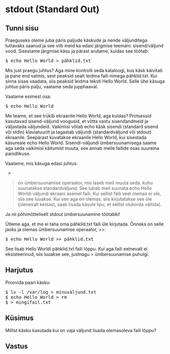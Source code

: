 # stdout (Standard Out)

## Tunni sisu

Praeguseks oleme juba päris paljude käskude ja nende väljunditega tuttavaks saanud ja see viib meid ka edasi järgmise teemani: sisend/väljund vood. Sisestame järgmise käsu ja pärast arutame, kuidas see töötab:

<pre>$ echo Hello World > pähklid.txt</pre>

Mis just praegu juhtus? Aga mine kontrolli seda kataloogi, kus käsk käivitati ja pane end valmis, sest peaksid sealt leidma faili nimega pähklid.txt. Kui sinna sisse vaadata, siis peaksid leidma teksti Hello World. Selle ühe käsuga juhtus päris palju, vaatame seda jupphaaval.

Vaatame esimest osa:

<pre>$ echo Hello World</pre>

Me teame, et see trükib ekraanile Hello World, aga kuidas? Protsessid kasutavad sisend-väljund voogusid, et võtta vastu sisendandmeid ja väljastada väljundeid. Vaikimisi võtab echo käsk sisendi (standard sisend või stdin) klaviatuurilt ja tagastab väljundi (standardväljund või stdout) ekraanile. Seepärast kuvatakse ekraanile Hello World, kui sisestada käsureale echo Hello World. Sisendi-väljundi ümbersuunamisega saame aga seda vaikimisi käitumist muuta, see annab meile failide osas suurema paindlikuse.

Vaatame, mis käsuga edasi juhtus:

<pre> > </pre>

> on ümbersuunamise operaator, mis laseb meil muuta seda, kuhu suunatakse standardväljund. See lubab meil suunata echo Hello Worldi väljundi ekraani asemel faili. Kui sellist faili veel olemas ei ole, siis see luuakse. Kui see aga on olemas, siis kirjutatakse see üle (olenevalt kestast, saab lisada käsule lipu, et sellist olukorda vältida).

Ja nii põhimõtteliselt stdout ümbersuunamine töötabki!

Ütleme aga, et me ei taha oma pähklid.txt faili üle kirjutada. Õnneks on selle jaoks ja olemas ümbersuunamise operaator, >>:


<pre>$ echo Hello World >> pähklid.txt</pre>

See lisab Hello Worldi pähklid.txt faili lõppu. Kui aga faili eelnevalt ei eksisteerinud, siis luuakse see, justnagu > ümbersuunamise puhulgi.


## Harjutus

Proovida paari käsku:

<pre>
$ ls -l /var/log > minuväljund.txt
$ echo Hello World > rm
$ > mingifail.txt 
</pre>

## Küsimus

Millist käsku kasutada kui on vaja väljund lisada olemasoleva faili lõppu?

## Vastus

>>
